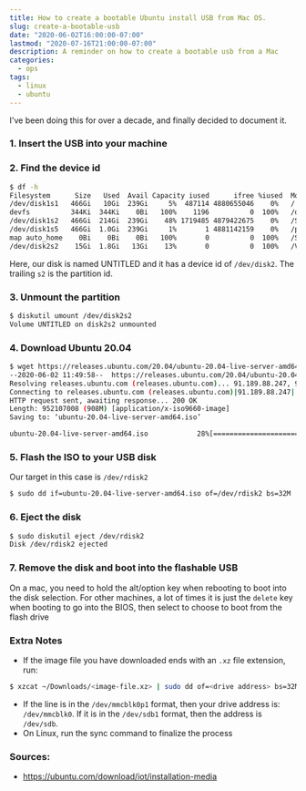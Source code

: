 ```yaml
---
title: How to create a bootable Ubuntu install USB from Mac OS.
slug: create-a-bootable-usb
date: "2020-06-02T16:00:00-07:00"
lastmod: "2020-07-16T21:00:00-07:00"
description: A reminder on how to create a bootable usb from a Mac
categories:
  - ops
tags:
  - linux
  - ubuntu
---
```


I've been doing this for over a decade, and finally decided to document it.

### 1. Insert the USB into your machine

### 2. Find the device id

```bash
$ df -h
Filesystem      Size   Used  Avail Capacity iused      ifree %iused  Mounted on
/dev/disk1s1   466Gi   10Gi  239Gi     5%  487114 4880655046    0%   /
devfs          344Ki  344Ki    0Bi   100%    1196          0  100%   /dev
/dev/disk1s2   466Gi  214Gi  239Gi    48% 1719485 4879422675    0%   /System/Volumes/Data
/dev/disk1s5   466Gi  1.0Gi  239Gi     1%       1 4881142159    0%   /private/var/vm
map auto_home    0Bi    0Bi    0Bi   100%       0          0  100%   /System/Volumes/Data/home
/dev/disk2s2    15Gi  1.8Gi   13Gi    13%       0          0  100%   /Volumes/UNTITLED
```

Here, our disk is named UNTITLED and it has a device id of `/dev/disk2`. The trailing `s2` is the partition id.

### 3. Unmount the partition

```bash
$ diskutil umount /dev/disk2s2
Volume UNTITLED on disk2s2 unmounted
```

### 4. Download Ubuntu 20.04

```bash
$ wget https://releases.ubuntu.com/20.04/ubuntu-20.04-live-server-amd64.iso
--2020-06-02 11:49:58--  https://releases.ubuntu.com/20.04/ubuntu-20.04-live-server-amd64.iso
Resolving releases.ubuntu.com (releases.ubuntu.com)... 91.189.88.247, 91.189.91.124, 91.189.91.123, ...
Connecting to releases.ubuntu.com (releases.ubuntu.com)|91.189.88.247|:443... connected.
HTTP request sent, awaiting response... 200 OK
Length: 952107008 (908M) [application/x-iso9660-image]
Saving to: ‘ubuntu-20.04-live-server-amd64.iso’

ubuntu-20.04-live-server-amd64.iso            28%[=========================>                                                                    ] 258.45M  11.9MB/s    eta 58s
```

### 5. Flash the ISO to your USB disk

Our target in this case is `/dev/rdisk2`

```bash
$ sudo dd if=ubuntu-20.04-live-server-amd64.iso of=/dev/rdisk2 bs=32M
```

### 6. Eject the disk

```bash
$ sudo diskutil eject /dev/rdisk2
Disk /dev/rdisk2 ejected
```

### 7. Remove the disk and boot into the flashable USB

On a mac, you need to hold the alt/option key when rebooting to boot into the disk selection. For other machines, a lot of times it is just the `delete` key when booting to go into the BIOS, then select to choose to boot from the flash drive

### Extra Notes

- If the image file you have downloaded ends with an `.xz` file extension, run:

```bash
$ xzcat ~/Downloads/<image-file.xz> | sudo dd of=<drive address> bs=32M
```

- If the line is in the `/dev/mmcblk0p1` format, then your drive address is: `/dev/mmcblk0`. If it is in the `/dev/sdb1` format, then the address is `/dev/sdb`.
- On Linux, run the sync command to finalize the process

### Sources:

- https://ubuntu.com/download/iot/installation-media
